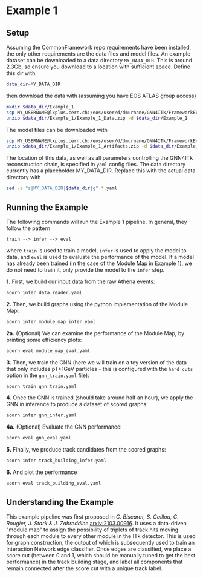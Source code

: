 # Example 1

## Setup

Assuming the CommonFramework repo requirements have been installed, the only other requirements are the data files and model files. An example dataset can be downloaded to a data directory `MY_DATA_DIR`. This is around 2.3Gb, so ensure you download to a location with sufficient space. Define this dir with
```bash
data_dir=MY_DATA_DIR
```
then download the data with (assuming you have EOS ATLAS group access)
```bash
mkdir $data_dir/Example_1
scp MY_USERNAME@lxplus.cern.ch:/eos/user/d/dmurnane/GNN4ITk/FrameworkExamples/Example_1/Example_1_Data.zip $data_dir/Example_1/
unzip $data_dir/Example_1/Example_1_Data.zip -d $data_dir/Example_1
```
The model files can be downloaded with
```bash
scp MY_USERNAME@lxplus.cern.ch:/eos/user/d/dmurnane/GNN4ITk/FrameworkExamples/Example_1/Example_1_Artifacts.zip $data_dir/Example_1/
unzip $data_dir/Example_1/Example_1_Artifacts.zip -d $data_dir/Example_1
```
The location of this data, as well as all parameters controlling the GNN4ITk reconstruction chain, is specified in `yaml` config files. The data directory currently has a placeholder MY_DATA_DIR. Replace this with the actual data directory with
```bash
sed -i "s|MY_DATA_DIR|$data_dir|g" *.yaml
```
 
## Running the Example

The following commands will run the Example 1 pipeline. In general, they follow the pattern
```
train --> infer --> eval
``` 
where `train` is used to train a model, `infer` is used to apply the model to data, and `eval` is used to evaluate the performance of the model. If a model has already been trained (in the case of the Module Map in Example 1), we do not need to train it, only provide the model to the `infer` step.

**1.** First, we build our input data from the raw Athena events:
```bash
acorn infer data_reader.yaml
```

**2.** Then, we build graphs using the python implementation of the Module Map:
```bash
acorn infer module_map_infer.yaml
```

**2a.** (Optional) We can examine the performance of the Module Map, by printing some efficiency plots:
```bash
acorn eval module_map_eval.yaml
```

**3.** Then, we train the GNN (here we will train on a toy version of the data that only includes pT>1GeV particles - this is configured with the `hard_cuts` option in the `gnn_train.yaml` file):
```bash
acorn train gnn_train.yaml
```

**4.** Once the GNN is trained (should take around half an hour), we apply the GNN in inference to produce a dataset of scored graphs:
```bash
acorn infer gnn_infer.yaml
```

**4a.** (Optional) Evaluate the GNN performance:
```bash
acorn eval gnn_eval.yaml
```

**5.** Finally, we produce track candidates from the scored graphs:
```bash
acorn infer track_building_infer.yaml
```

**6.** And plot the performance
```bash
acorn eval track_building_eval.yaml
```

## Understanding the Example

This example pipeline was first proposed in *C. Biscarat, S. Caillou, C. Rougier, J. Stark & J. Zahreddine* [arxiv:2103.00916](https://arxiv.org/abs/2103.00916). It uses a data-driven "module map" to assign the possibility of triplets of track hits moving through each module to every other module in the ITk detector. This is used for graph construction, the output of which is subsequently used to train an Interaction Network edge classifier. Once edges are classified, we place a score cut (between 0 and 1, which should be manually tuned to get the best performance) in the track building stage, and label all components that remain connected after the score cut with a unique track label. 